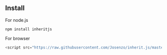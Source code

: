 ## Install

For node.js

```shell
npm install inheritjs
```


For browser

```javascript
<script src="https://raw.githubusercontent.com/Josenzo/inherit.js/master/src/inherit.min.js"></script>
```
